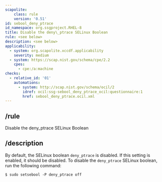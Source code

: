 ```yaml
---
scapolite:
    class: rule
    version: '0.51'
id: sebool_deny_ptrace
id_namespace: org.ssgproject.RHEL-8
title: Disable the deny\_ptrace SELinux Boolean
rule: <see below>
description: <see below>
applicability:
  - system: org.scapolite.xccdf.applicability
    severity: medium
  - system: https://scap.nist.gov/schema/cpe/2.2
    cpes:
      - cpe:/a:machine
checks:
  - relative_id: '01'
    automations:
      - system: http://scap.nist.gov/schema/ocil/2
        idref: ocil:ssg-sebool_deny_ptrace_ocil:questionnaire:1
        href: sebool_deny_ptrace.ocil.xml
---
```



## /rule

Disable the deny\_ptrace SELinux Boolean

## /description

By
default, the SELinux boolean `deny_ptrace` is disabled. If this setting
is enabled, it should be disabled. To disable the `deny_ptrace` SELinux
boolean, run the following command:

``` 
$ sudo setsebool -P deny_ptrace off
```
